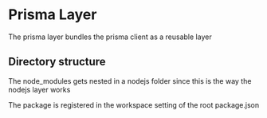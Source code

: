 # Prisma Layer

The prisma layer bundles the prisma client as a reusable layer

## Directory structure

The node_modules gets nested in a nodejs folder since this is the way the nodejs layer works

The package is registered in the workspace setting of the root package.json
